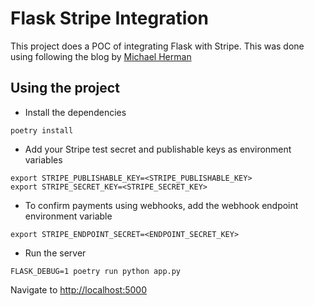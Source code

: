 # Flask Stripe Integration

This project does a POC of integrating Flask with Stripe. This was done using following the blog by [Michael Herman](https://testdriven.io/blog/flask-stripe-tutorial/)

## Using the project

- Install the dependencies

```console
poetry install
```

- Add your Stripe test secret and publishable keys as environment variables

```console
export STRIPE_PUBLISHABLE_KEY=<STRIPE_PUBLISHABLE_KEY>
export STRIPE_SECRET_KEY=<STRIPE_SECRET_KEY>
```

- To confirm payments using webhooks, add the webhook endpoint environment variable

```console
export STRIPE_ENDPOINT_SECRET=<ENDPOINT_SECRET_KEY>
```

- Run the server

```console
FLASK_DEBUG=1 poetry run python app.py
```

Navigate to <http://localhost:5000>
